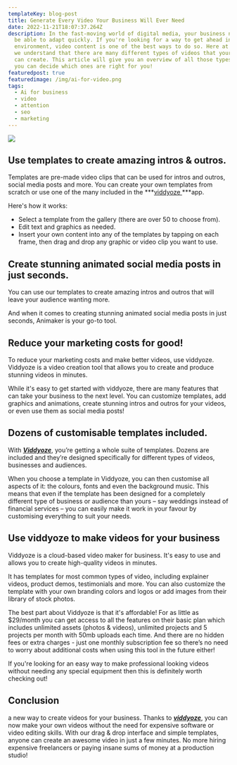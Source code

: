 ```yaml
---
templateKey: blog-post
title: Generate Every Video Your Business Will Ever Need
date: 2022-11-21T18:07:37.264Z
description: In the fast-moving world of digital media, your business needs to
  be able to adapt quickly. If you're looking for a way to get ahead in this
  environment, video content is one of the best ways to do so. Here at viddyoze,
  we understand that there are many different types of videos that your business
  can create. This article will give you an overview of all those types so that
  you can decide which ones are right for you!
featuredpost: true
featuredimage: /img/ai-for-video.png
tags:
  - Ai for business
  - video
  - attention
  - seo
  - marketing
---
```

![](/img/ai-for-video.png)

## Use templates to create amazing intros & outros.

Templates are pre-made video clips that can be used for intros and outros, social media posts and more. You can create your own templates from scratch or use one of the many included in the ***[viddyoze ](https://5f5102gj7fybyt1nuylkzwqrb1.hop.clickbank.net)***app.

Here's how it works:

* Select a template from the gallery (there are over 50 to choose from).
* Edit text and graphics as needed.
* Insert your own content into any of the templates by tapping on each frame, then drag and drop any graphic or video clip you want to use.

## Create stunning animated social media posts in just seconds.

You can use our templates to create amazing intros and outros that will leave your audience wanting more.

And when it comes to creating stunning animated social media posts in just seconds, Animaker is your go-to tool.

## Reduce your marketing costs for good!

To reduce your marketing costs and make better videos, use viddyoze. Viddyoze is a video creation tool that allows you to create and produce stunning videos in minutes.

While it's easy to get started with viddyoze, there are many features that can take your business to the next level. You can customize templates, add graphics and animations, create stunning intros and outros for your videos, or even use them as social media posts!

## Dozens of customisable templates included.

With ***[Viddyoze](https://5f5102gj7fybyt1nuylkzwqrb1.hop.clickbank.net)***, you’re getting a whole suite of templates. Dozens are included and they’re designed specifically for different types of videos, businesses and audiences.

When you choose a template in Viddyoze, you can then customise all aspects of it: the colours, fonts and even the background music. This means that even if the template has been designed for a completely different type of business or audience than yours – say weddings instead of financial services – you can easily make it work in your favour by customising everything to suit your needs.

## Use viddyoze to make videos for your business

Viddyoze is a cloud-based video maker for business. It's easy to use and allows you to create high-quality videos in minutes.

It has templates for most common types of video, including explainer videos, product demos, testimonials and more. You can also customize the template with your own branding colors and logos or add images from their library of stock photos.

The best part about Viddyoze is that it's affordable! For as little as $29/month you can get access to all the features on their basic plan which includes unlimited assets (photos & videos), unlimited projects and 5 projects per month with 50mb uploads each time. And there are no hidden fees or extra charges - just one monthly subscription fee so there’s no need to worry about additional costs when using this tool in the future either!

If you're looking for an easy way to make professional looking videos without needing any special equipment then this is definitely worth checking out!

## Conclusion

a new way to create videos for your business. Thanks to ***[viddyoze](https://5f5102gj7fybyt1nuylkzwqrb1.hop.clickbank.net)***, you can now make your own videos without the need for expensive software or video editing skills. With our drag & drop interface and simple templates, anyone can create an awesome video in just a few minutes. No more hiring expensive freelancers or paying insane sums of money at a production studio!